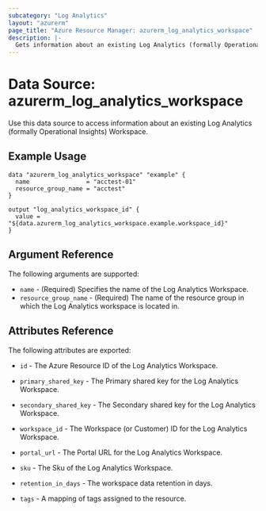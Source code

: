 ```yaml
---
subcategory: "Log Analytics"
layout: "azurerm"
page_title: "Azure Resource Manager: azurerm_log_analytics_workspace"
description: |-
  Gets information about an existing Log Analytics (formally Operational Insights) Workspace.
---
```


# Data Source: azurerm_log_analytics_workspace

Use this data source to access information about an existing Log Analytics (formally Operational Insights) Workspace.

## Example Usage

```hcl
data "azurerm_log_analytics_workspace" "example" {
  name                = "acctest-01"
  resource_group_name = "acctest"
}

output "log_analytics_workspace_id" {
  value = "${data.azurerm_log_analytics_workspace.example.workspace_id}"
}
```

## Argument Reference

The following arguments are supported:

* `name` - (Required) Specifies the name of the Log Analytics Workspace.
* `resource_group_name` - (Required) The name of the resource group in which the Log Analytics workspace is located in.

## Attributes Reference

The following attributes are exported:

* `id` - The Azure Resource ID of the Log Analytics Workspace.

* `primary_shared_key` - The Primary shared key for the Log Analytics Workspace.

* `secondary_shared_key` - The Secondary shared key for the Log Analytics Workspace.

* `workspace_id` - The Workspace (or Customer) ID for the Log Analytics Workspace.

* `portal_url` - The Portal URL for the Log Analytics Workspace.

* `sku` - The Sku of the Log Analytics Workspace.

* `retention_in_days` - The workspace data retention in days.

* `tags` - A mapping of tags assigned to the resource.
